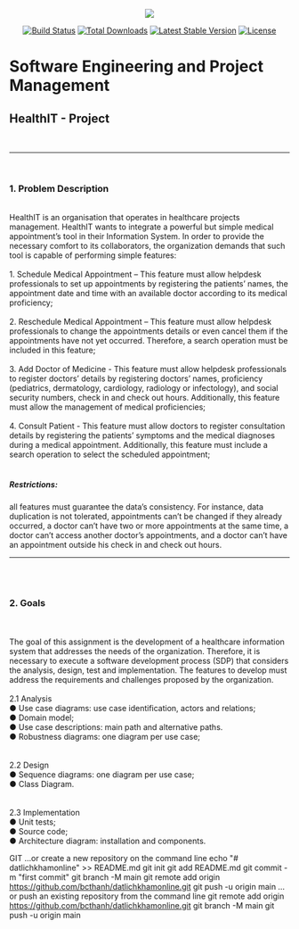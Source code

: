 <p align="center"><img src="https://laravel.com/assets/img/components/logo-laravel.svg"></p>

<p align="center">
<a href="https://travis-ci.org/laravel/framework"><img src="https://travis-ci.org/laravel/framework.svg" alt="Build Status"></a>
<a href="https://packagist.org/packages/laravel/framework"><img src="https://poser.pugx.org/laravel/framework/d/total.svg" alt="Total Downloads"></a>
<a href="https://packagist.org/packages/laravel/framework"><img src="https://poser.pugx.org/laravel/framework/v/stable.svg" alt="Latest Stable Version"></a>
<a href="https://packagist.org/packages/laravel/framework"><img src="https://poser.pugx.org/laravel/framework/license.svg" alt="License"></a>
</p>
 
<h1>Software Engineering and Project Management</h1>

<h2>HealthIT - Project</h2>
<br> <hr> <br>
<h3>1. Problem Description</h3> <br> 
HealthIT is an organisation that operates in healthcare projects management. HealthIT
wants to integrate a powerful but simple medical appointment’s tool in their Information
System. In order to provide the necessary comfort to its collaborators, the organization
demands that such tool is capable of performing simple features:<br><br>
1. Schedule Medical Appointment – This feature must allow helpdesk professionals to set up
appointments by registering the patients’ names, the appointment date and time with an
available doctor according to its medical proficiency;<br><br>
2. Reschedule Medical Appointment – This feature must allow helpdesk professionals to
change the appointments details or even cancel them if the appointments have not yet
occurred. Therefore, a search operation must be included in this feature; <br><br>
3. Add Doctor of Medicine - This feature must allow helpdesk professionals to register
doctors’ details by registering doctors’ names, proficiency (pediatrics, dermatology,
cardiology, radiology or infectology), and social security numbers, check in and check out
hours. Additionally, this feature must allow the management of medical proficiencies;<br><br>
4. Consult Patient - This feature must allow doctors to register consultation details by
registering the patients’ symptoms and the medical diagnoses during a medical
appointment. Additionally, this feature must include a search operation to select the
scheduled appointment;<br><br>
<h5>Restrictions:</h5> all features must guarantee the data’s consistency. For instance, data
duplication is not tolerated, appointments can’t be changed if they already occurred, a doctor can’t
have two or more appointments at the same time, a doctor can’t access another doctor’s
appointments, and a doctor can’t have an appointment outside his check in and check out hours.
<hr><br><br>
<h3>2. Goals</h3> <br><br>
The goal of this assignment is the development of a healthcare information system that
addresses the needs of the organization. Therefore, it is necessary to execute a software
development process (SDP) that considers the analysis, design, test and implementation. The
features to develop must address the requirements and challenges proposed by the organization.
<br><br>
2.1 Analysis<br>
● Use case diagrams: use case identification, actors and relations;<br>
● Domain model;<br>
● Use case descriptions: main path and alternative paths.<br>
● Robustness diagrams: one diagram per use case;<br>
<br><br>
2.2 Design<br>
● Sequence diagrams: one diagram per use case;<br>
● Class Diagram.<br>
<br><br>
2.3 Implementation<br>
● Unit tests;<br>
● Source code;<br>
● Architecture diagram: installation and components.<br>


GIT
…or create a new repository on the command line
echo "# datlichkhamonline" >> README.md
git init
git add README.md
git commit -m "first commit"
git branch -M main
git remote add origin https://github.com/bcthanh/datlichkhamonline.git
git push -u origin main
…or push an existing repository from the command line
git remote add origin https://github.com/bcthanh/datlichkhamonline.git
git branch -M main
git push -u origin main